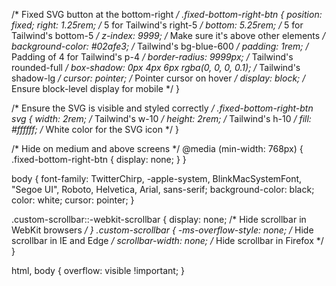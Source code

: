 
/* Fixed SVG button at the bottom-right */
.fixed-bottom-right-btn {
  position: fixed;
  right: 1.25rem;  /* 5 for Tailwind's right-5 */
  bottom: 5.25rem;  /* 5 for Tailwind's bottom-5 */
  z-index: 9999;  /* Make sure it's above other elements */
  background-color: #02afe3;  /* Tailwind's bg-blue-600 */
  padding: 1rem;  /* Padding of 4 for Tailwind's p-4 */
  border-radius: 9999px;  /* Tailwind's rounded-full */
  box-shadow: 0px 4px 6px rgba(0, 0, 0, 0.1);  /* Tailwind's shadow-lg */
  cursor: pointer;  /* Pointer cursor on hover */
  display: block;  /* Ensure block-level display for mobile */
}

/* Ensure the SVG is visible and styled correctly */
.fixed-bottom-right-btn svg {
  width: 2rem;  /* Tailwind's w-10 */
  height: 2rem;  /* Tailwind's h-10 */
  fill: #ffffff;  /* White color for the SVG icon */
}

/* Hide on medium and above screens */
@media (min-width: 768px) {
  .fixed-bottom-right-btn {
      display: none;
  }
}


body {
  font-family: TwitterChirp, -apple-system, BlinkMacSystemFont, "Segoe UI", Roboto, Helvetica, Arial, sans-serif;
  background-color: black;
  color: white;
  cursor: pointer;
}

.custom-scrollbar::-webkit-scrollbar {
  display: none; /* Hide scrollbar in WebKit browsers */
}
.custom-scrollbar {
  -ms-overflow-style: none; /* Hide scrollbar in IE and Edge */
  scrollbar-width: none; /* Hide scrollbar in Firefox */
}

html, body {
  overflow: visible !important;
}